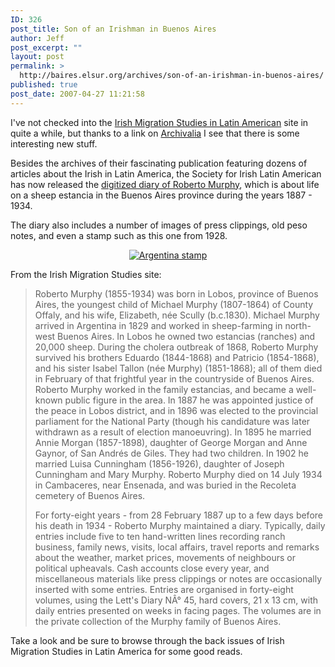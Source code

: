 ```yaml
---
ID: 326
post_title: Son of an Irishman in Buenos Aires
author: Jeff
post_excerpt: ""
layout: post
permalink: >
  http://baires.elsur.org/archives/son-of-an-irishman-in-buenos-aires/
published: true
post_date: 2007-04-27 11:21:58
---
```

I've not checked into the <a href="http://www.irlandeses.org/index.html">Irish Migration Studies in Latin American</a> site in quite a while, but thanks to a link on <a href="http://archiv.twoday.net/stories/3662187/">Archivalia</a> I see that there is some interesting new stuff. 

Besides the archives of their fascinating publication featuring dozens of articles about the Irish in Latin America, the Society for Irish Latin American has now released the <a href="http://www.irlandeses.org/inicial.html">digitized diary of  Roberto Murphy</a>, which is about life on a sheep estancia in the Buenos Aires province during the  years 1887 - 1934.

The diary also includes a number of images of press clippings, old peso notes, and even a stamp such as this one from 1928.

<center>
<a href="http://www.irlandeses.org/D9288010.htm"><img src='http://baires.elsur.org/wp-content/uploads/2007/04/1928stamp.jpg' alt='Argentina stamp' border="0"/></a>
</center>

From the Irish Migration Studies site:

 

<blockquote>Roberto Murphy (1855-1934) was born in Lobos, province of Buenos Aires, the youngest child of Michael Murphy (1807-1864) of County Offaly, and his wife, Elizabeth, née Scully (b.c.1830). Michael Murphy arrived in Argentina in 1829 and worked in sheep-farming in north-west Buenos Aires. In Lobos he owned two estancias (ranches) and 20,000 sheep. During the cholera outbreak of 1868, Roberto Murphy survived his brothers Eduardo (1844-1868) and Patricio (1854-1868), and his sister Isabel Tallon (née Murphy) (1851-1868); all of them died in February of that frightful year in the countryside of Buenos Aires. Roberto Murphy worked in the family estancias, and became a well-known public figure in the area. In 1887 he was appointed justice of the peace in Lobos district, and in 1896 was elected to the provincial parliament for the National Party (though his candidature was later withdrawn as a result of election manoeuvring). In 1895 he married Annie Morgan (1857-1898), daughter of George Morgan and Anne Gaynor, of San Andrés de Giles. They had two children. In 1902 he married Luisa Cunningham (1856-1926), daughter of Joseph Cunningham and Mary Murphy. Roberto Murphy died on 14 July 1934 in Cambaceres, near Ensenada, and was buried in the Recoleta cemetery of Buenos Aires.

For forty-eight years - from 28 February 1887 up to a few days before his death in 1934 - Roberto Murphy maintained a diary. Typically, daily entries include five to ten hand-written lines recording ranch business, family news, visits, local affairs, travel reports and remarks about the weather, market prices, movements of neighbours or political upheavals. Cash accounts close every year, and miscellaneous materials like press clippings or notes are occasionally inserted with some entries. Entries are organised in forty-eight volumes, using the Lett's Diary NÂ° 45, hard covers, 21 x 13 cm, with daily entries presented on weeks in facing pages. The volumes are in the private collection of the Murphy family of Buenos Aires.</blockquote>

Take a look and be sure to browse through the back issues of Irish Migration Studies in Latin America for some good reads.
